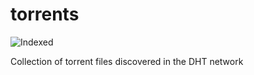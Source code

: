 torrents 
========
![Indexed](https://img.shields.io/badge/indexed-159543-blue)

Collection of torrent files discovered in the DHT network
